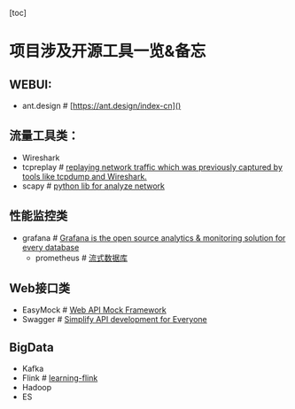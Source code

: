 [toc]
# 项目涉及开源工具一览&备忘

## WEBUI:
- ant.design    # [https://ant.design/index-cn]()


## 流量工具类：
- Wireshark
- tcpreplay	# [replaying network traffic which was previously captured by tools like tcpdump and Wireshark. ](https://github.com/appneta/tcpreplay)
- scapy		# [python lib for analyze network](https://scapy.readthedocs.io/en/latest/installation.html#windows)


## 性能监控类
- grafana	# [Grafana is the open source analytics & monitoring solution for every database](https://grafana.com/)
	- prometheus # [流式数据库](https://grafana.com/oss/prometheus/)


## Web接口类
- EasyMock	# [Web API Mock Framework](https://www.easy-mock.com/docs)
- Swagger	# [Simplify API development for Everyone](https://swagger.io/)

## BigData
- Kafka
- Flink	# [learning-flink](https://github.com/zhisheng17/flink-learning)
- Hadoop
- ES